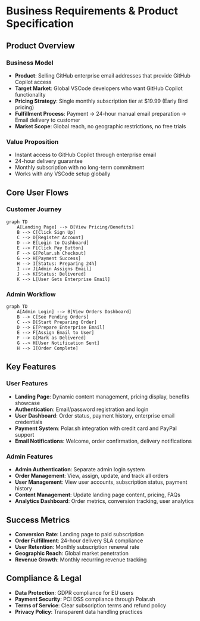 # Business Requirements & Product Specification

## **Product Overview**

### **Business Model**
- **Product**: Selling GitHub enterprise email addresses that provide GitHub Copilot access
- **Target Market**: Global VSCode developers who want GitHub Copilot functionality
- **Pricing Strategy**: Single monthly subscription tier at $19.99 (Early Bird pricing)
- **Fulfillment Process**: Payment → 24-hour manual email preparation → Email delivery to customer
- **Market Scope**: Global reach, no geographic restrictions, no free trials

### **Value Proposition**
- Instant access to GitHub Copilot through enterprise email
- 24-hour delivery guarantee
- Monthly subscription with no long-term commitment
- Works with any VSCode setup globally

## **Core User Flows**

### **Customer Journey**
```mermaid
graph TD
    A[Landing Page] --> B[View Pricing/Benefits]
    B --> C[Click Sign Up]
    C --> D[Register Account]
    D --> E[Login to Dashboard]
    E --> F[Click Pay Button]
    F --> G[Polar.sh Checkout]
    G --> H[Payment Success]
    H --> I[Status: Preparing 24h]
    I --> J[Admin Assigns Email]
    J --> K[Status: Delivered]
    K --> L[User Gets Enterprise Email]
```

### **Admin Workflow**
```mermaid
graph TD
    A[Admin Login] --> B[View Orders Dashboard]
    B --> C[See Pending Orders]
    C --> D[Start Preparing Order]
    D --> E[Prepare Enterprise Email]
    E --> F[Assign Email to User]
    F --> G[Mark as Delivered]
    G --> H[User Notification Sent]
    H --> I[Order Complete]
```

## **Key Features**

### **User Features**
- **Landing Page**: Dynamic content management, pricing display, benefits showcase
- **Authentication**: Email/password registration and login
- **User Dashboard**: Order status, payment history, enterprise email credentials
- **Payment System**: Polar.sh integration with credit card and PayPal support
- **Email Notifications**: Welcome, order confirmation, delivery notifications

### **Admin Features**
- **Admin Authentication**: Separate admin login system
- **Order Management**: View, assign, update, and track all orders
- **User Management**: View user accounts, subscription status, payment history
- **Content Management**: Update landing page content, pricing, FAQs
- **Analytics Dashboard**: Order metrics, conversion tracking, user analytics

## **Success Metrics**
- **Conversion Rate**: Landing page to paid subscription
- **Order Fulfillment**: 24-hour delivery SLA compliance
- **User Retention**: Monthly subscription renewal rate
- **Geographic Reach**: Global market penetration
- **Revenue Growth**: Monthly recurring revenue tracking

## **Compliance & Legal**
- **Data Protection**: GDPR compliance for EU users
- **Payment Security**: PCI DSS compliance through Polar.sh
- **Terms of Service**: Clear subscription terms and refund policy
- **Privacy Policy**: Transparent data handling practices